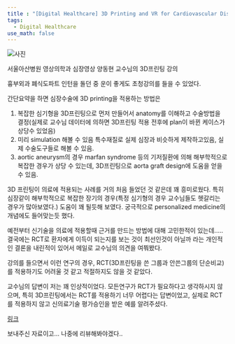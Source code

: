 ```yaml
---
title : "[Digital Healthcare] 3D Printing and VR for Cardiovascular Disease"
tags:
  - Digital Healthcare
use_math: false
---
```


![사진](https://imgur.com/PVTYPdx)

서울아산병원 영상의학과 심장영상 양동현 교수님의 3D프린팅 강의 
  
흉부외과 폐식도파트 인턴을 돌던 중 운이 좋게도 초청강의를 들을 수 있었다.  
  
간단요약을 하면 심장수술에 3D printing을 적용하는 방법은  
1) 복잡한 심기형을 3D프린팅으로 먼저 만들어서 anatomy를 이해하고 수술방법을 결정(실제로 교수님 데이터에 의하면 3D프린팅 적용 전후에 plan이 바뀐 케이스가 상당수 있었음)  
2) 미리 simulation 해볼 수 있음 특수재질로 실제 심장과 비슷하게 제작하고있음, 실제 수술도구들로 해볼 수 있음.  
3) aortic aneurysm의 경우 marfan syndrome 등의 기저질환에 의해 해부학적으로 복잡한 경우가 상당 수 있는데, 3D프린팅으로 aorta graft design에 도움을 얻을 수 있음.  
  
3D 프린팅이 의료에 적용되는 사례를 거의 처음 들었던 것 같은데 꽤 흥미로웠다. 특히 심장같이 해부학적으로 복잡한 장기의 경우(특정 심기형의 경우 교수님들도 헷갈리는 경우가 많아보였다.) 도움이 꽤 될듯해 보였다. 궁극적으로 personalized medicine의 개념에도 들어맞는듯 했다.
  
  
  
예전부터 신기술을 의료에 적용할때 근거를 만드는 방법에 대해 고민한적이 있는데..... 결국에는 RCT로 환자에게 이득이 되는지를 보는 것이 최선인것이 아닐까 라는 개인적인 결론을 내린적이 있어서 메일로 교수님의 의견을 여쭤봤다.
  
강의를 들으면서 이런 연구의 경우, RCT(3D프린팅을 쓴 그룹과 안쓴그룹의 단순비교)를 적용하기도 어려울 것 같고 적절하지도 않을 것 같았다.

교수님의 답변이 저는 꽤 인상적이었다. 모든연구가 RCT가 필요하다고 생각하시지 않으며, 특히 3D프린팅에서는 RCT를 적용하기 너무 어렵다는 답변이었고, 실제로 RCT를 적용하지 않고 신의료기술 평가승인을 받은 예를 알려주셨다.

[링크](https://www.dropbox.com/s/2nbgf3sxnz9gmlq/HTA-2019-5%20%ED%99%98%EC%9E%90%20%EB%A7%9E%EC%B6%A4%ED%98%95%203%EC%B0%A8%EC%9B%90%20%EB%AA%A8%ED%98%95%EC%9D%84%20%EC%9D%B4%EC%9A%A9%ED%95%9C%20%EC%8B%AC%EC%9E%A5%EA%B8%B0%ED%98%95%EC%A7%88%ED%99%98%20%EC%88%98%EC%88%A0%20%EC%8B%9C%EB%AE%AC%EB%A0%88%EC%9D%B4%EC%85%98.pdf?dl=0)

보내주신 자료이고... 나중에 리뷰해봐야겠다..
